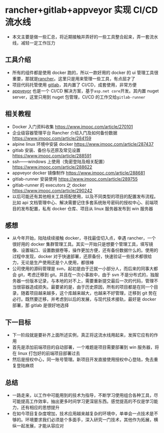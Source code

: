 # rancher+gitlab+appveyor 实现 CI/CD 流水线

- 本文主要是做一些汇总，将近期接触并弄好的一些工具整合起来，弄一套流水线，减轻一定工作压力

## 工具介绍

- 所有的组件都是使用 docker 跑的，所以一款好用的 docker 的 ui 管理工具很重要，那就是[rancher](https://rancher.com/)。这里只是用来管理一些工具，有点屈才了
- 项目代码托管使用 [gitlab](https://gitlab.com/)，其内置了 CI/CD，成套使用，非常方便
- [appveyor](https://www.appveyor.com/) 也是一个 CI/CD 解决方案，基于`asp.net core`开发。其内置 nuget server，这里只用到 nuget 包管理，CI/CD 的工作交给`gitlab-runner`

## 相关教程

- Docker 入门资料收集 https://www.imooc.com/article/270101
- 企业级容器管理平台 Rancher 介绍入门及如何备份数据 https://www.imooc.com/article/284159
- alpine linux 环境中安装 docker https://www.imooc.com/article/287437
- gitlab 安装、备份与还原及常见设置 https://www.imooc.com/article/288591
- ssh——windows 上使用（免密登陆及相关配置） https://www.imooc.com/article/288622
- appveyor docker 镜像制作 https://www.imooc.com/article/288681
- gitlab-runner 安装使用 https://www.imooc.com/article/289755
- gitlab-runner 的 executors 之 docker https://www.imooc.com/article/290242
- 以后可能还有其他相关工具搭配使用，以及不同类型的项目的配置发布流程。比如 api 文档管理中心、解决需要记住多套系统账号密码的授权中心、前端项目的发布配置，私有 docker 仓库、项目从 linux 服务器发布到 win 服务器

## 感想

- 从今年开始，陆陆续续接触 docker，寻找最佳切入点，幸遇 rancher，一个很好用的 docker 集群管理工具。其实一开始只是想要个管理工具，填写镜像、设置端口、设置数据卷等，操作更加方便，还有备份数据什么的。使用的过程中发现，docker 对于快速部署，还原备份，快速验证一些技术都很给力，无论是生产使用还是个人使用，都很棒
- 公司使用的源码管理是 svn，起初是由于迁就一小部分人，而后来的同事大都会 git，考虑迁移到 git。并且在一次小事故中，由于 svn 不是分布式的，独服务器一份版本记录，与本地的对不上，需要重新提交最后一次的代码，管理不当很容器造成损失。最要紧的是，由于历史原因，所有的项目都是在同一个目录，随着项目越来越多，这个库越来越大，也越来不好管理，迁移到 git 势在必行。既然要迁移，并考虑到以后的发展，与现代技术接轨，最好是 docker 部署，那 gitlab 是很好地选择

## 下一目标

- 下一阶段就是要补齐上面所述实例，真正将这流水线用起来，发挥它应有的作用
- 首先是添加前端项目的自动部署，一个难题是项目需要部署到 win 服务器，将在 linux 打包好的前端项目部署过去
- 然后是授权中心，同一账号管理。新项目开发直接使用授权中心登陆，免去重复登陆麻烦

## 总结

- 一路走来，以工作中可能用到的技术为指导，不断学习使用组合各种工具，尽可能提高工作效率，抽出更多时间学习更深层东西。感觉提高的不仅是学习能力，还有相应的思想提升
- 在如今项目复杂度增加，技术应用越来越复杂的环境中，单单会一点技术是不够的。环境要求我们必须是个多面手，深入研究一门技术，其他作为拓展，横纵一起发展，才能从容应对
